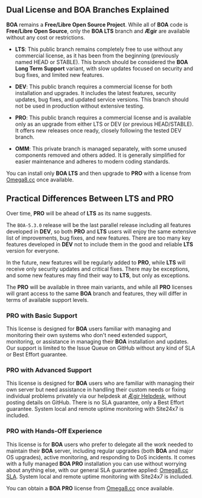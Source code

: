 ## Dual License and BOA Branches Explained

**BOA** remains a **Free/Libre Open Source Project**. While all of **BOA** code is **Free/Libre Open Source**, only the **BOA LTS** branch and **Ægir** are available without any cost or restrictions.

- **LTS**: This public branch remains completely free to use without any commercial license, as it has been from the beginning (previously named HEAD or STABLE). This branch should be considered the **BOA Long Term Support** variant, with slow updates focused on security and bug fixes, and limited new features.

- **DEV**: This public branch requires a commercial license for both installation and upgrades. It includes the latest features, security updates, bug fixes, and updated service versions. This branch should not be used in production without extensive testing.

- **PRO**: This public branch requires a commercial license and is available only as an upgrade from either LTS or DEV (or previous HEAD/STABLE). It offers new releases once ready, closely following the tested DEV branch.

- **OMM**: This private branch is managed separately, with some unused components removed and others added. It is generally simplified for easier maintenance and adheres to modern coding standards.

You can install only **BOA LTS** and then upgrade to **PRO** with a license from [Omega8.cc](https://omega8.cc/licenses) once available.

## Practical Differences Between **LTS** and **PRO**

Over time, **PRO** will be ahead of **LTS** as its name suggests.

The `BOA-5.3.0` release will be the last parallel release including all features developed in **DEV**, so both **PRO** and **LTS** users will enjoy the same extensive list of improvements, bug fixes, and new features. There are too many key features developed in **DEV** not to include them in the good and reliable **LTS** version for everyone.

In the future, new features will be regularly added to **PRO**, while **LTS** will receive only security updates and critical fixes. There may be exceptions, and some new features may find their way to **LTS**, but only as exceptions.

The **PRO** will be available in three main variants, and while all **PRO** licenses will grant access to the same **BOA** branch and features, they will differ in terms of available support levels.

### **PRO** with **Basic Support**

This license is designed for **BOA** users familiar with managing and monitoring their own systems who don't need extended support, monitoring, or assistance in managing their **BOA** installation and updates. Our support is limited to the Issue Queue on GitHub without any kind of SLA or Best Effort guarantee.

### **PRO** with **Advanced Support**

This license is designed for **BOA** users who are familiar with managing their own server but need assistance in handling their custom needs or fixing individual problems privately via our helpdesk at [Ægir Helpdesk](https://aegir.happyfox.com), without posting details on GitHub. There is no SLA guarantee, only a Best Effort guarantee. System local and remote uptime monitoring with Site24x7 is included.

### **PRO** with **Hands-Off Experience**

This license is for **BOA** users who prefer to delegate all the work needed to maintain their **BOA** server, including regular upgrades (both **BOA** and major OS upgrades), active monitoring, and responding to DoS incidents. It comes with a fully managed **BOA PRO** installation you can use without worrying about anything else, with our general SLA guarantee applied: [Omega8.cc SLA](https://omega8.cc/sla). System local and remote uptime monitoring with Site24x7 is included.

You can obtain a **BOA PRO** license from [Omega8.cc](https://omega8.cc/licenses) once available.
